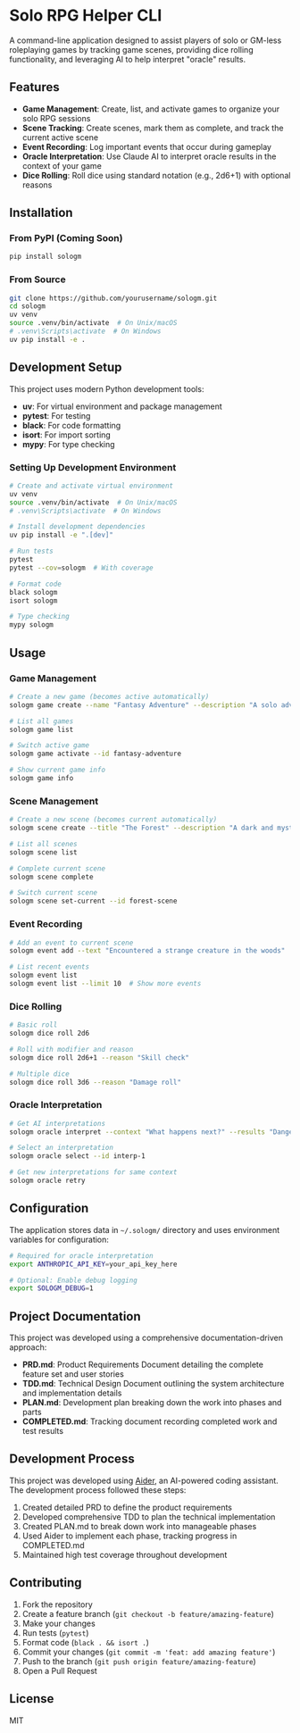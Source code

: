 # Solo RPG Helper CLI

A command-line application designed to assist players of solo or GM-less roleplaying games by tracking game scenes, providing dice rolling functionality, and leveraging AI to help interpret "oracle" results.

## Features

- **Game Management**: Create, list, and activate games to organize your solo RPG sessions
- **Scene Tracking**: Create scenes, mark them as complete, and track the current active scene
- **Event Recording**: Log important events that occur during gameplay
- **Oracle Interpretation**: Use Claude AI to interpret oracle results in the context of your game
- **Dice Rolling**: Roll dice using standard notation (e.g., 2d6+1) with optional reasons

## Installation

### From PyPI (Coming Soon)
```bash
pip install sologm
```

### From Source
```bash
git clone https://github.com/yourusername/sologm.git
cd sologm
uv venv
source .venv/bin/activate  # On Unix/macOS
# .venv\Scripts\activate  # On Windows
uv pip install -e .
```

## Development Setup

This project uses modern Python development tools:

- **uv**: For virtual environment and package management
- **pytest**: For testing
- **black**: For code formatting
- **isort**: For import sorting
- **mypy**: For type checking

### Setting Up Development Environment

```bash
# Create and activate virtual environment
uv venv
source .venv/bin/activate  # On Unix/macOS
# .venv\Scripts\activate  # On Windows

# Install development dependencies
uv pip install -e ".[dev]"

# Run tests
pytest
pytest --cov=sologm  # With coverage

# Format code
black sologm
isort sologm

# Type checking
mypy sologm
```

## Usage

### Game Management
```bash
# Create a new game (becomes active automatically)
sologm game create --name "Fantasy Adventure" --description "A solo adventure in a fantasy world"

# List all games
sologm game list

# Switch active game
sologm game activate --id fantasy-adventure

# Show current game info
sologm game info
```

### Scene Management
```bash
# Create a new scene (becomes current automatically)
sologm scene create --title "The Forest" --description "A dark and mysterious forest"

# List all scenes
sologm scene list

# Complete current scene
sologm scene complete

# Switch current scene
sologm scene set-current --id forest-scene
```

### Event Recording
```bash
# Add an event to current scene
sologm event add --text "Encountered a strange creature in the woods"

# List recent events
sologm event list
sologm event list --limit 10  # Show more events
```

### Dice Rolling
```bash
# Basic roll
sologm dice roll 2d6

# Roll with modifier and reason
sologm dice roll 2d6+1 --reason "Skill check"

# Multiple dice
sologm dice roll 3d6 --reason "Damage roll"
```

### Oracle Interpretation
```bash
# Get AI interpretations
sologm oracle interpret --context "What happens next?" --results "Danger, Mystery" --count 3

# Select an interpretation
sologm oracle select --id interp-1

# Get new interpretations for same context
sologm oracle retry
```

## Configuration

The application stores data in `~/.sologm/` directory and uses environment variables for configuration:

```bash
# Required for oracle interpretation
export ANTHROPIC_API_KEY=your_api_key_here

# Optional: Enable debug logging
export SOLOGM_DEBUG=1
```

## Project Documentation

This project was developed using a comprehensive documentation-driven approach:

- **PRD.md**: Product Requirements Document detailing the complete feature set and user stories
- **TDD.md**: Technical Design Document outlining the system architecture and implementation details
- **PLAN.md**: Development plan breaking down the work into phases and parts
- **COMPLETED.md**: Tracking document recording completed work and test results

## Development Process

This project was developed using [Aider](https://github.com/paul-gauthier/aider), an AI-powered coding assistant. The development process followed these steps:

1. Created detailed PRD to define the product requirements
2. Developed comprehensive TDD to plan the technical implementation
3. Created PLAN.md to break down work into manageable phases
4. Used Aider to implement each phase, tracking progress in COMPLETED.md
5. Maintained high test coverage throughout development

## Contributing

1. Fork the repository
2. Create a feature branch (`git checkout -b feature/amazing-feature`)
3. Make your changes
4. Run tests (`pytest`)
5. Format code (`black . && isort .`)
6. Commit your changes (`git commit -m 'feat: add amazing feature'`)
7. Push to the branch (`git push origin feature/amazing-feature`)
8. Open a Pull Request

## License

MIT
